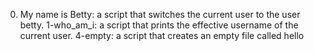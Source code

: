 0. My name is Betty: a script that switches the current user to the user betty.
1-who_am_i: a script that prints the effective username of the current user.
4-empty: a script that creates an empty file called hello
